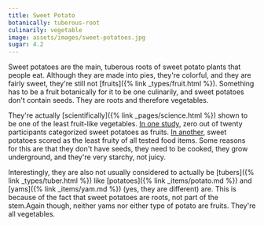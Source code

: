 ```yaml
---
title: Sweet Potato
botanically: tuberous-root
culinarily: vegetable
image: assets/images/sweet-potatoes.jpg
sugar: 4.2
---
```

Sweet potatoes are the main, tuberous roots of sweet potato plants that people eat. Although they are made into pies, they're colorful, and they are fairly sweet, they're still not [fruits]({% link _types/fruit.html %}). Something has to be a fruit botanically for it to be one culinarily, and sweet potatoes don't contain seeds. They are roots and therefore vegetables.

They're actually [scientifically]({% link _pages/science.html %}) shown to be one of the least fruit-like vegetables. [In one study](https://link.springer.com/article/10.3758/BF03196176), zero out of twenty participants categorized sweet potatoes as fruits. [In another](https://link.springer.com/article/10.3758/BF03196343), sweet potatoes scored as the least fruity of all tested food items. Some reasons for this are that they don't have seeds, they need to be cooked, they grow underground, and they're very starchy, not juicy.

Interestingly, they are also not usually considered to actually be [tubers]({% link _types/tuber.html %}) like [potatoes]({% link _items/potato.md %}) and [yams]({% link _items/yam.md %}) (yes, they are different) are. This is because of the fact that sweet potatoes are roots, not part of the stem.Again though, neither yams nor either type of potato are fruits. They're all vegetables.